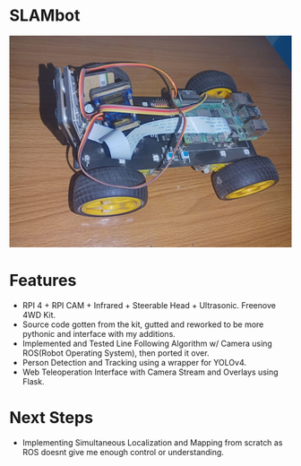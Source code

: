 # SLAMbot

<img src="assets/bot.png?raw=true" />

# Features
 - RPI 4 + RPI CAM + Infrared + Steerable Head + Ultrasonic. Freenove 4WD Kit.
 - Source code gotten from the kit, gutted and reworked to be more pythonic and interface with my additions.
 - Implemented and Tested Line Following Algorithm w/ Camera using ROS(Robot Operating System), then ported it over.
 - Person Detection and Tracking using a wrapper for YOLOv4.
 - Web Teleoperation Interface with Camera Stream and Overlays using Flask.
 
 
# Next Steps
 - Implementing Simultaneous Localization and Mapping from scratch as ROS doesnt give me enough control or understanding.

